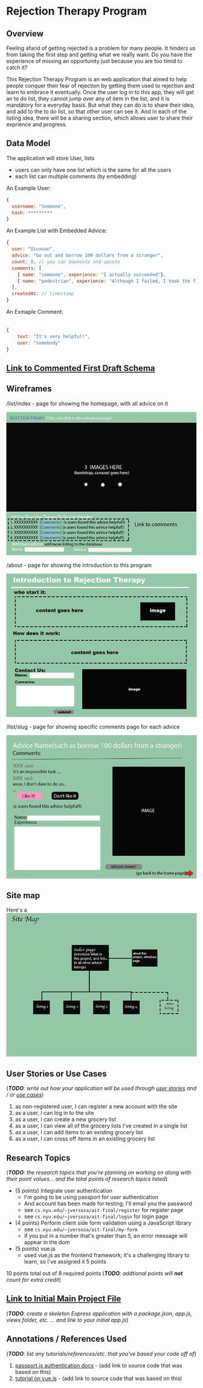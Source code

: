 # Rejection Therapy Program

## Overview

Feeling afarid of getting rejected is a problem for many people. It hinders us from taking the first step and getting what we really want. Do you have the experience of missing an opportunity just because you are too timid to catch it?

This Rejection Therapy Program is an web application that aimed to help people conquer their fear of rejection by getting them used to rejection and learn to embrace it eventually. Once the user log in to this app, they will get an to do list, they cannot jump over any of item in the list, and it is mandatory for a everyday basis. But what they can do is to share their idea, and add to the to do list, so that other user can see it. And in each of the listing idea, there will be a sharing section, which allows user to share their exprience and progress.




## Data Model

The application will store User, lists

* users can only have one list which is the same for all the users
* each list can multiple comments (by embedding)


An Example User:

```javascript
{
  username: "Someone",
  hash: *********
}

```

An Example List with Embedded Advice:

```javascript
{
  user: "Qiuxuan",
  advice: "Go out and borrow 100 dollars from a stranger",
  count: 0, // you can downvote and upvote
  comments: [
    { name: "someone", experience: "I actually succeeded"},
    { name: "pedestrian", experience: "Although I failed, I took the first step at least"}
  ],
  createdAt: // timestamp
}
```
An Exmaple Comment:

``` javascript

{
	text: "It's very helpful!",
	user: "somebody"
}
```


## [Link to Commented First Draft Schema](db.js) 



## Wireframes


/list/index - page for showing the homepage, with all advice on it

![list index](documentation/index.png)

/about - page for showing the introduction to this program

![about](documentation/about.png)

/list/slug - page for showing specific comments page for each advice

![list](documentation/comments.png)

## Site map


Here's a ![site map prototype](documentation/sitemap.png)

## User Stories or Use Cases

(___TODO__: write out how your application will be used through [user stories](http://en.wikipedia.org/wiki/User_story#Format) and / or [use cases](https://www.mongodb.com/download-center?jmp=docs&_ga=1.47552679.1838903181.1489282706#previous)_)

1. as non-registered user, I can register a new account with the site
2. as a user, I can log in to the site
3. as a user, I can create a new grocery list
4. as a user, I can view all of the grocery lists I've created in a single list
5. as a user, I can add items to an existing grocery list
6. as a user, I can cross off items in an existing grocery list

## Research Topics

(___TODO__: the research topics that you're planning on working on along with their point values... and the total points of research topics listed_)

* (5 points) Integrate user authentication
    * I'm going to be using passport for user authentication
    * And account has been made for testing; I'll email you the password
    * see <code>cs.nyu.edu/~jversoza/ait-final/register</code> for register page
    * see <code>cs.nyu.edu/~jversoza/ait-final/login</code> for login page
* (4 points) Perform client side form validation using a JavaScript library
    * see <code>cs.nyu.edu/~jversoza/ait-final/my-form</code>
    * if you put in a number that's greater than 5, an error message will appear in the dom
* (5 points) vue.js
    * used vue.js as the frontend framework; it's a challenging library to learn, so I've assigned it 5 points

10 points total out of 8 required points (___TODO__: addtional points will __not__ count for extra credit_)


## [Link to Initial Main Project File](app.js) 

(___TODO__: create a skeleton Express application with a package.json, app.js, views folder, etc. ... and link to your initial app.js_)

## Annotations / References Used

(___TODO__: list any tutorials/references/etc. that you've based your code off of_)

1. [passport.js authentication docs](http://passportjs.org/docs) - (add link to source code that was based on this)
2. [tutorial on vue.js](https://vuejs.org/v2/guide/) - (add link to source code that was based on this)
